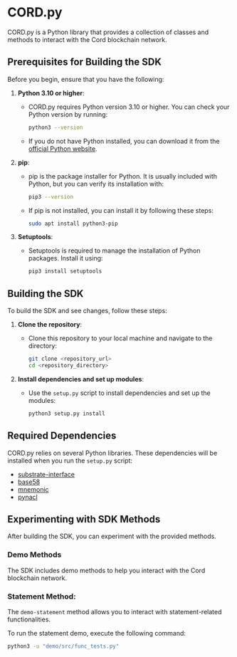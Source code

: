 # CORD.py
CORD.py is a Python library that provides a collection of classes and methods to interact with the Cord blockchain network.

## Prerequisites for Building the SDK

Before you begin, ensure that you have the following:

1. **Python 3.10 or higher**:
   - CORD.py requires Python version 3.10 or higher. You can check your Python version by running:
     ```bash
     python3 --version
     ```

   - If you do not have Python installed, you can download it from the [official Python website](https://www.python.org/downloads/).

2. **pip**:
   - pip is the package installer for Python. It is usually included with Python, but you can verify its installation with:
     ```bash
     pip3 --version
     ```

   - If pip is not installed, you can install it by following these steps:
     
       ```bash
       sudo apt install python3-pip
       ```
     

3. **Setuptools**:
   - Setuptools is required to manage the installation of Python packages. Install it using:
     ```bash
     pip3 install setuptools
     ```

## Building the SDK

To build the SDK and see changes, follow these steps:

1. **Clone the repository**:
   - Clone this repository to your local machine and navigate to the directory:
     ```bash
     git clone <repository_url>
     cd <repository_directory>
     ```

2. **Install dependencies and set up modules**:
   - Use the `setup.py` script to install dependencies and set up the modules:
     ```bash
     python3 setup.py install
     ```

## Required Dependencies

CORD.py relies on several Python libraries. These dependencies will be installed when you run the `setup.py` script:

- [substrate-interface](https://polkascan.github.io/py-substrate-interface/)
- [base58](https://pypi.org/project/base58/)
- [mnemonic](https://pypi.org/project/mnemonic/)
- [pynacl](https://pypi.org/project/PyNaCl/)

## Experimenting with SDK Methods

After building the SDK, you can experiment with the provided methods.

### Demo Methods

The SDK includes demo methods to help you interact with the Cord blockchain network.

### Statement Method:

The `demo-statement` method allows you to interact with statement-related functionalities.

To run the statement demo, execute the following command:

```bash
python3 -u "demo/src/func_tests.py"
